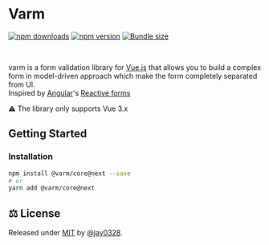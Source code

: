 # Varm

[![npm downloads](https://img.shields.io/npm/dm/@varm/core.svg)](https://npm-stat.com/charts.html?package=@varm/core 'Go to NPM stats')
[![npm version](https://img.shields.io/npm/v/@varm/core.svg)](https://www.npmjs.com/package/@varm/core 'Go to package on NPM')
[![Bundle size](https://badgen.net/bundlephobia/minzip/@varm/core@next)](https://bundlephobia.com/result?p=@varm/core@next 'Go to BundlePhobia')

<br>

varm is a form validation library for [Vue.js](https://v3.vuejs.org/) that allows you to build a complex form in model-driven approach which make the form completely separated from UI.  
Inspired by [Angular](https://angular.io/)'s [Reactive forms](https://angular.io/guide/reactive-forms)

⚠️ The library only supports Vue 3.x

## Getting Started

### Installation

```sh
npm install @varm/core@next --save
# or
yarn add @varm/core@next
```

## ⚖️ License

Released under [MIT](/LICENSE) by [@jay0328](https://github.com/jay0328).
